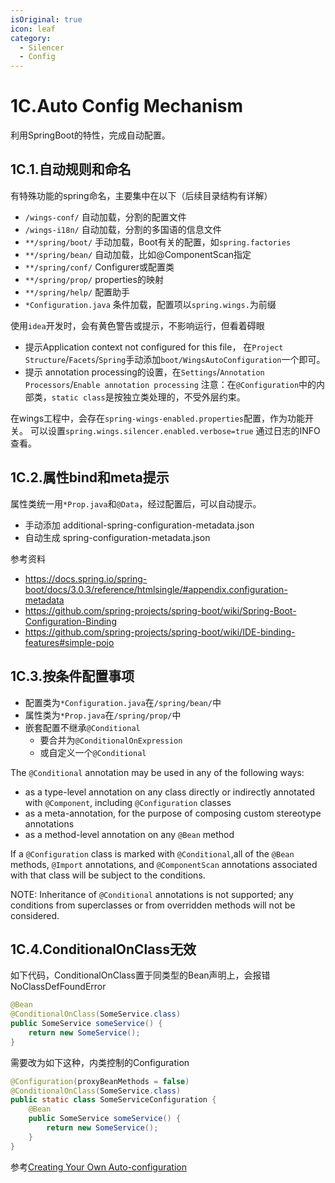 ```yaml
---
isOriginal: true
icon: leaf
category:
  - Silencer
  - Config
---
```


# 1C.Auto Config Mechanism

利用SpringBoot的特性，完成自动配置。

## 1C.1.自动规则和命名

有特殊功能的spring命名，主要集中在以下（后续目录结构有详解）

* `/wings-conf/` 自动加载，分割的配置文件
* `/wings-i18n/` 自动加载，分割的多国语的信息文件
* `**/spring/boot/` 手动加载，Boot有关的配置，如`spring.factories`
* `**/spring/bean/` 自动加载，比如@ComponentScan指定
* `**/spring/conf/` Configurer或配置类
* `**/spring/prop/` properties的映射
* `**/spring/help/` 配置助手
* `*Configuration.java` 条件加载，配置项以`spring.wings.`为前缀

使用`idea`开发时，会有黄色警告或提示，不影响运行，但看着碍眼

* 提示Application context not configured for this file，
  在`Project Structure`/`Facets`/`Spring`手动添加`boot/WingsAutoConfiguration`一个即可。
* 提示 annotation processing的设置，在`Settings`/`Annotation Processors`/`Enable annotation processing`
  注意：在`@Configuration`中的内部类，`static class`是按独立类处理的，不受外层约束。

在wings工程中，会存在`spring-wings-enabled.properties`配置，作为功能开关。
可以设置`spring.wings.silencer.enabled.verbose=true` 通过日志的INFO查看。

## 1C.2.属性bind和meta提示

属性类统一用`*Prop.java`和`@Data`，经过配置后，可以自动提示。

* 手动添加 additional-spring-configuration-metadata.json
* 自动生成 spring-configuration-metadata.json

参考资料

* <https://docs.spring.io/spring-boot/docs/3.0.3/reference/htmlsingle/#appendix.configuration-metadata>
* <https://github.com/spring-projects/spring-boot/wiki/Spring-Boot-Configuration-Binding>
* <https://github.com/spring-projects/spring-boot/wiki/IDE-binding-features#simple-pojo>

## 1C.3.按条件配置事项

* 配置类为`*Configuration.java`在`/spring/bean/`中
* 属性类为`*Prop.java`在`/spring/prop/`中
* 嵌套配置不继承`@Conditional`
  - 要合并为`@ConditionalOnExpression`
  - 或自定义一个`@Conditional`

The `@Conditional` annotation may be used in any of the following ways:

* as a type-level annotation on any class directly or
  indirectly annotated with `@Component`, including
  `@Configuration` classes
* as a meta-annotation, for the purpose of composing
  custom stereotype annotations
* as a method-level annotation on any `@Bean` method

If a `@Configuration` class is marked with `@Conditional`,all of the
`@Bean` methods, `@Import` annotations, and `@ComponentScan` annotations
associated with that class will be subject to the conditions.

NOTE: Inheritance of `@Conditional` annotations is not supported;
any conditions from superclasses or from overridden methods will not be considered.

## 1C.4.ConditionalOnClass无效

如下代码，ConditionalOnClass置于同类型的Bean声明上，会报错 NoClassDefFoundError

```java
@Bean
@ConditionalOnClass(SomeService.class)
public SomeService someService() {
    return new SomeService();
}
```

需要改为如下这种，内类控制的Configuration

```java
@Configuration(proxyBeanMethods = false)
@ConditionalOnClass(SomeService.class)
public static class SomeServiceConfiguration {
    @Bean
    public SomeService someService() {
        return new SomeService();
    }
}
```

参考[Creating Your Own Auto-configuration](https://docs.spring.io/spring-boot/docs/3.0.3/reference/htmlsingle/#features.developing-auto-configuration)
